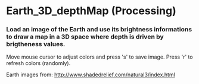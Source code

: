 # Earth_3D_depthMap (Processing)

### Load an image of the Earth and use its brightness informations to draw a map in a 3D space where depth is driven by brigtheness values.

Move mouse cursor to adjust colors and press 's' to save image. Press 'r' to refresh colors (randomly).

Earth images from: http://www.shadedrelief.com/natural3/index.html
